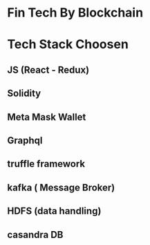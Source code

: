 # Fin Tech By Blockchain
# Tech Stack Choosen 
## JS (React - Redux)
## Solidity
## Meta Mask Wallet
## Graphql
## truffle framework
## kafka ( Message Broker)
## HDFS (data handling)
## casandra DB
